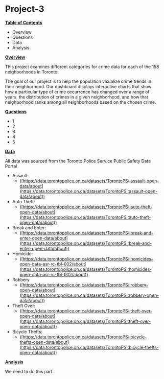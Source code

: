 # Project-3
**<span style="text-decoration:underline;">Table of Contents</span>**



* Overview
* Questions
* Data
* Analysis

**<span style="text-decoration:underline;">Overview</span>**

This project examines different categories for crime data for each of the 158 neighborhoods in Toronto.

The goal of our project is to help the population visualize crime trends in their neighborhood.  Our dashboard displays interactive charts that show how a particular type of crime occurrence has changed over a range of years, the distribution of crimes in a given neighborhood, and how that neighborhood ranks among all neighborhoods based on the chosen crime.

**<span style="text-decoration:underline;">Questions</span>**



* 1
* 2
* 3
* 4
* 5

**<span style="text-decoration:underline;">Data</span>**

All data was sourced from the Toronto Police Service Public Safety Data Portal



* Assault:
    * ([https://data.torontopolice.on.ca/datasets/TorontoPS::assault-open-data/about](https://data.torontopolice.on.ca/datasets/TorontoPS::assault-open-data/about))
* Auto Theft:
    * ([https://data.torontopolice.on.ca/datasets/TorontoPS::auto-theft-open-data/about](https://data.torontopolice.on.ca/datasets/TorontoPS::auto-theft-open-data/about))
* Break and Enter:
    * ([https://data.torontopolice.on.ca/datasets/TorontoPS::break-and-enter-open-data/about](https://data.torontopolice.on.ca/datasets/TorontoPS::break-and-enter-open-data/about))
* Homicide:
    * ([https://data.torontopolice.on.ca/datasets/TorontoPS::homicides-open-data-asr-rc-tbl-002/about](https://data.torontopolice.on.ca/datasets/TorontoPS::homicides-open-data-asr-rc-tbl-002/about))
* Robbery
    * ([https://data.torontopolice.on.ca/datasets/TorontoPS::robbery-open-data/about](https://data.torontopolice.on.ca/datasets/TorontoPS::robbery-open-data/about))
* Theft Over:
    * ([https://data.torontopolice.on.ca/datasets/TorontoPS::theft-over-open-data/about](https://data.torontopolice.on.ca/datasets/TorontoPS::theft-over-open-data/about))
* Bicycle Thefts:
    * ([https://data.torontopolice.on.ca/datasets/TorontoPS::bicycle-thefts-open-data/about](https://data.torontopolice.on.ca/datasets/TorontoPS::bicycle-thefts-open-data/about))

**<span style="text-decoration:underline;">Analysis</span>**

We need to do this part.
